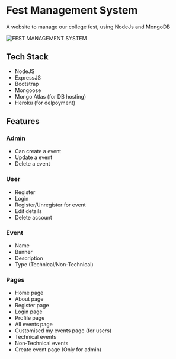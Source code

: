 # Fest Management System
A website to manage our college fest, using NodeJs and MongoDB

![FEST MANAGEMENT SYSTEM](https://user-images.githubusercontent.com/54474853/160285574-78737104-0784-4df4-a7bd-c3214e9e4556.png)

## Tech Stack
* NodeJS
* ExpressJS
* Bootstrap
* Mongoose
* Mongo Atlas (for DB hosting)
* Heroku (for delpoyment)

## Features
### Admin
  * Can create a event
  * Update a event
  * Delete a event

### User
  * Register
  * Login
  * Register/Unregister for event
  * Edit details
  * Delete account
 
### Event 
  * Name
  * Banner
  * Description
  * Type (Technical/Non-Technical)

### Pages
  * Home page
  * About page
  * Register page
  * Login page
  * Profile page
  * All events page
  * Customised my events page (for users)
  * Technical events
  * Non-Technical events
  * Create event page (Only for admin)
  
 

